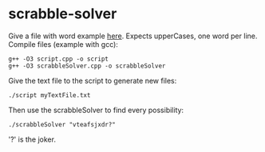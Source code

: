 # scrabble-solver
Give a file with word example [here](https://github.com/Thecoolsim/French-Scrabble-ODS8). Expects upperCases, one word per line.  
Compile files (example with gcc):
```
g++ -O3 script.cpp -o script
g++ -O3 scrabbleSolver.cpp -o scrabbleSolver
```  
Give the text file to the script to generate new files:
```
./script myTextFile.txt
```
Then use the scrabbleSolver to find every possibility:
```
./scrabbleSolver "vteafsjxdr?"
```
'?' is the joker.
